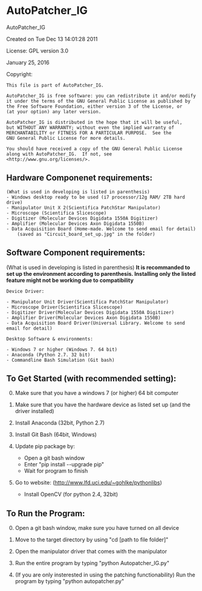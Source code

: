 # AutoPatcher_IG
AutoPatcher_IG

Created on Tue Dec 13 14:01:28 2011

License: GPL version 3.0  

January 25, 2016  

Copyright:  

	This file is part of AutoPatcher_IG.

    AutoPatcher_IG is free software: you can redistribute it and/or modify
    it under the terms of the GNU General Public License as published by
    the Free Software Foundation, either version 3 of the License, or
    (at your option) any later version.

    AutoPatcher_IG is distributed in the hope that it will be useful,
    but WITHOUT ANY WARRANTY; without even the implied warranty of
    MERCHANTABILITY or FITNESS FOR A PARTICULAR PURPOSE.  See the
    GNU General Public License for more details.

    You should have received a copy of the GNU General Public License
    along with AutoPatcher_IG.  If not, see <http://www.gnu.org/licenses/>.

Hardware Componenet requirements: 
--------------------------------------------------------
	(What is used in developing is listed in parenthesis)
	- Windows desktop ready to be used (i7 processor/12g RAM/ 2TB hard drive)
	- Manipulator Unit X 2(Scientifica PatchStar Manipulator)
	- Microscope (Scientifica Slicescope)
	- Digitizer (Molecular Devices Digidata 1550A Digitizer)
	- Amplifier (Molecular Devices Axon Digidata 1550B)
	- Data Acquisition Board (Home-made. Welcome to send email for detail)
		(saved as "Circuit_board_set_up.jpg" in the folder)

Software Component requirements: 
--------------------------------------------------------
(What is used in developing is listed in parenthesis)
	**It is recommanded to set up the environment according to parenthesis. Installing only the listed feature might not be working due to compatibility**

	Device Driver: 
	
	- Manipulator Unit Driver(Scientifica PatchStar Manipulator)
	- Microscope Driver(Scientifica Slicescope)
	- Digitizer Driver(Molecular Devices Digidata 1550A Digitizer)
	- Amplifier Driver(Molecular Devices Axon Digidata 1550B)
	- Data Acquisition Board Driver(Universal Library. Welcome to send email for detail)

	Desktop Software & environments:
	
	- Windows 7 or higher (Windows 7. 64 bit)
	- Anaconda (Python 2.7. 32 bit)
	- Commandline Bash Simulation (Git bash)
	
To Get Started (with recommended setting):
--------------------------------------------------------
0. Make sure that you have a windows 7 (or higher) 64 bit computer

1. Make sure that you have the hardware device as listed set up (and the driver installed)

2. Install Anaconda (32bit, Python 2.7)

3. Install Git Bash (64bit, Windows)

4. Update pip package by:
	- Open a git bash window
	- Enter "pip install --upgrade pip"
	- Wait for program to finish

5. Go to website: (http://www.lfd.uci.edu/~gohlke/pythonlibs)
	- Install OpenCV (for python 2.4, 32bit)

To Run the Program:
--------------------------------------------------------
0. Open a git bash window, make sure you have turned on all device

1. Move to the target directory by using 
		"cd [path to file folder]"

2. Open the manipulator driver that comes with the manipulator

3. Run the entire program by typing
		"python Autopatcher_IG.py"

3. (If you are only insterested in using the patching functionability)
	Run the program by typing
		"python autopatcher.py"